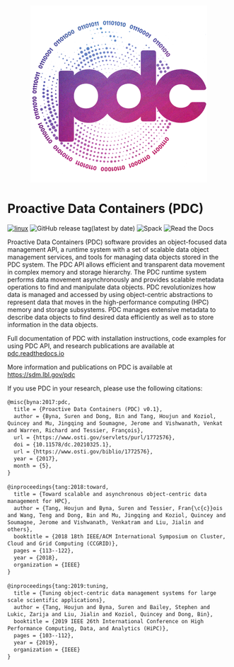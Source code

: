 <p align="center">
  <img src="https://github.com/hpc-io/pdc/blob/stable/docs/_static/image/pdc.png?raw=true" alt="PDC"/>
</p>

# Proactive Data Containers (PDC)

[![linux](https://github.com/hpc-io/pdc/actions/workflows/linux.yml/badge.svg?branch=stable)](https://github.com/hpc-io/pdc/actions/workflows/linux.yml)
![GitHub release tag(latest by date)](https://img.shields.io/github/v/tag/hpc-io/pdc)
![Spack](https://img.shields.io/spack/v/pdc)
![Read the Docs](https://img.shields.io/readthedocs/pdc?logo=readthedocs&logoColor=white)

Proactive Data Containers (PDC) software provides an object-focused data management API, a runtime system with a set of scalable data object management services, and tools for managing data objects stored in the PDC system. The PDC API allows efficient and transparent data movement in complex memory and storage hierarchy. The PDC runtime system performs data movement asynchronously and provides scalable metadata operations to find and manipulate data objects. PDC revolutionizes how data is managed and accessed by using object-centric abstractions to represent data that moves in the high-performance computing (HPC) memory and storage subsystems. PDC manages extensive metadata to describe data objects to find desired data efficiently as well as to store information in the data objects.

Full documentation of PDC with installation instructions, code examples for using PDC API, and research publications are available at [pdc.readthedocs.io](https://pdc.readthedocs.io)

More information and publications on PDC is available at https://sdm.lbl.gov/pdc

If you use PDC in your research, please use the following citations:

```
@misc{byna:2017:pdc,
  title = {Proactive Data Containers (PDC) v0.1},
  author = {Byna, Suren and Dong, Bin and Tang, Houjun and Koziol, Quincey and Mu, Jingqing and Soumagne, Jerome and Vishwanath, Venkat and Warren, Richard and Tessier, François},
  url = {https://www.osti.gov/servlets/purl/1772576},
  doi = {10.11578/dc.20210325.1},
  url = {https://www.osti.gov/biblio/1772576},
  year = {2017},
  month = {5},
}

@inproceedings{tang:2018:toward,
  title = {Toward scalable and asynchronous object-centric data management for HPC},
  author = {Tang, Houjun and Byna, Suren and Tessier, Fran{\c{c}}ois and Wang, Teng and Dong, Bin and Mu, Jingqing and Koziol, Quincey and Soumagne, Jerome and Vishwanath, Venkatram and Liu, Jialin and others},
  booktitle = {2018 18th IEEE/ACM International Symposium on Cluster, Cloud and Grid Computing (CCGRID)},
  pages = {113--122},
  year = {2018},
  organization = {IEEE}
}

@inproceedings{tang:2019:tuning,
  title = {Tuning object-centric data management systems for large scale scientific applications},
  author = {Tang, Houjun and Byna, Suren and Bailey, Stephen and Lukic, Zarija and Liu, Jialin and Koziol, Quincey and Dong, Bin},
  booktitle = {2019 IEEE 26th International Conference on High Performance Computing, Data, and Analytics (HiPC)},
  pages = {103--112},
  year = {2019},
  organization = {IEEE}
}
```
